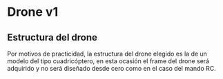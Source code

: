 # Drone v1
## Estructura del drone
Por motivos de practicidad, la estructura del drone elegido es la de un modelo del tipo cuadricóptero, en esta ocasión el frame del drone será adquirido y no será diseñado desde cero como en el caso del mando RC.
